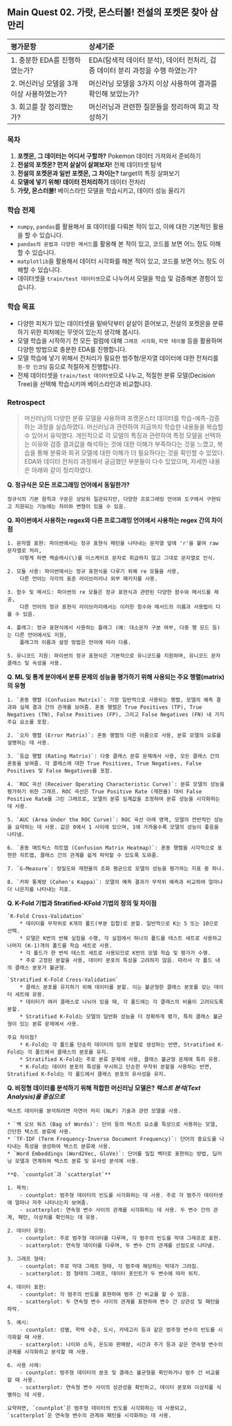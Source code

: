 ## Main Quest 02. 가랏, 몬스터볼! 전설의 포켓몬 찾아 삼만리

| 평가문항  | 상세기준 | 
| :--- | :--- | 
| 1. 충분한 EDA를 진행하였는가? | EDA(탐색적 데이터 분석), 데이터 전처리, 검증 데이터 분리 과정을 수행 하였는가? | 
| 2. 머신러닝 모델을 3개 이상 사용하였는가? | 머신러닝 모델을 3가지 이상 사용하여 결과를 확인해 보았는가? |   
| 3. 회고를 잘 정리했는가? | 머신러닝과 관련한 질문들을 정리하여 회고 작성하기 | 

### 목차

1. **포켓몬, 그 데이터는 어디서 구할까?** Pokemon 데이터 가져와서 준비하기  
2. **전설의 포켓몬? 먼저 샅샅이 살펴보자!** 전체 데이터셋 탐색  
3. **전설의 포켓몬과 일반 포켓몬, 그 차이는?** target의 특징 살펴보기  
4. **모델에 넣기 위해! 데이터 전처리하기** 데이터 전처리  
5. **가랏, 몬스터볼!** 베이스라인 모델을 학습시키고, 데이터 성능 올리기  

### 학습 전제

* `numpy`, `pandas`를 활용해서 표 데이터를 다뤄본 적이 있고, 이에 대한 기본적인 활용을 할 수 있습니다.
* `pandas의 문법과 다양한 메서드`를 활용해 본 적이 있고, 코드를 보면 어느 정도 이해할 수 있습니다.
* `matplotlib`을 활용해서 데이터 시각화를 해본 적이 있고, 코드를 보면 어느 정도 이해할 수 있습니다.
* 데이터셋을 `train/test 데이터셋`으로 나누어서 모델을 학습 및 검증해본 경험이 있습니다.

### 학습 목표

* 다양한 피처가 있는 데이터셋을 밑바닥부터 샅샅이 뜯어보고, 전설의 포켓몬을 분류하기 위한 피처에는 무엇이 있는지 생각해 봅시다.
* 모델 학습을 시작하기 전 모든 컬럼에 대해 `그래프 시각화`, `피벗 테이블` 등을 활용하며 다양한 방법으로 충분한 EDA를 진행합니다.
* 모델 학습에 넣기 위해서 전처리가 필요한 범주형/문자열 데이터에 대한 전처리를 `원-핫 인코딩` 등으로 적절하게 진행합니다.
* 전체 데이터셋을 `train/test 데이터셋`으로 나누고, 적절한 분류 모델(Decision Tree)을 선택해 학습시키며 베이스라인과 비교합니다.

### Retrospect

>머신러닝의 다양한 분류 모델을 사용하여 포켓몬스터 데이터를 학습-예측-검증하는 과정을 실습하였다. 머신러닝과 관련하여 지금까지 학습한 내용들을 복습할 수 있어서 유익했다. 개인적으로 각 모델의 특징과 관련하여 특정 모델을 선택하는 이유와 검증 결과값을 해석하는 것에 대한 이해가 부족하다는 것을 느꼈고, 복습을 통해 분류와 회귀 모델에 대한 이해가 더 필요하다는 것을 확인할 수 있었다. EDA와 데이터 전처리 과정에서 궁금했던 부분들이 다수 있었으며, 자세한 내용은 아래와 같이 정리하였다.  

**Q. 정규식은 모든 프로그래밍 언어에서 동일한가?**  

```
정규식의 기본 원칙과 구문은 상당히 일관되지만, 다양한 프로그래밍 언어와 도구에서 구현되고 지원되는 기능에는 차이와 변형이 있을 수 있음.  
```

**Q. 파이썬에서 사용하는 regex와 다른 프로그래밍 언어에서 사용하는 regex 간의 차이점**  

```
1. 문자열 표현: 파이썬에서는 정규 표현식 패턴을 나타내는 문자열 앞에 'r'을 붙여 raw 문자열로 처리,  
    이렇게 하면 백슬래시(\)를 이스케이프 문자로 취급하지 않고 그대로 문자열로 인식.  

2. 모듈 사용: 파이썬에서는 정규 표현식을 다루기 위해 re 모듈을 사용,  
    다른 언어는 각각의 표준 라이브러리나 외부 패키지를 사용.  

3. 함수 및 메서드: 파이썬의 re 모듈은 정규 표현식과 관련된 다양한 함수와 메서드를 제공,  
    다른 언어의 정규 표현식 라이브러리에서는 이러한 함수와 메서드의 이름과 사용법이 다를 수 있음.  

4. 플래그: 정규 표현식에서 사용하는 플래그 (예: 대소문자 구분 여부, 다중 행 모드 등)는 다른 언어에서도 지원,  
    플래그의 이름과 설정 방법은 언어에 따라 다름.  

5. 유니코드 지원: 파이썬의 정규 표현식은 기본적으로 유니코드를 지원하며, 유니코드 문자 클래스 및 속성을 사용.  
``` 

**Q. ML 및 통계 분야에서 분류 문제의 성능을 평가하기 위해 사용되는 주요 행렬(matrix)의 유형**  

```
1. `혼동 행렬 (Confusion Matrix)`: 가장 일반적으로 사용되는 행렬, 모델의 예측 결과와 실제 결과 간의 관계를 보여줌. 혼동 행렬은 True Positives (TP), True Negatives (TN), False Positives (FP), 그리고 False Negatives (FN) 네 가지 주요 요소를 포함.  

2. `오차 행렬 (Error Matrix)`: 혼동 행렬의 다른 이름으로 사용, 분류 모델의 오류를 설명하는 데 사용.  

3. `등급 행렬 (Rating Matrix)`: 다중 클래스 분류 문제에서 사용, 모든 클래스 간의 혼동을 보여줌. 각 클래스에 대한 True Positives, True Negatives, False Positives 및 False Negatives를 포함.  

4. `ROC 곡선 (Receiver Operating Characteristic Curve)`: 분류 모델의 성능을 평가하기 위한 그래프. ROC 곡선은 True Positive Rate (재현율) 대비 False Positive Rate를 그린 그래프로, 모델의 분류 임계값을 조정하여 분류 성능을 시각화하는 데 사용.  

5. `AUC (Area Under the ROC Curve)`: ROC 곡선 아래 영역, 모델의 전반적인 성능을 요약하는 데 사용. 값은 0에서 1 사이에 있으며, 1에 가까울수록 모델의 성능이 좋음을 나타냄.  

6. `혼동 매트릭스 히트맵 (Confusion Matrix Heatmap)`: 혼동 행렬을 시각적으로 표현한 히트맵, 클래스 간의 관계를 쉽게 파악할 수 있도록 도와줌.  

7. `G-Measure`: 정밀도와 재현율의 조화 평균으로 모델의 성능을 평가하는 지표 중 하나.  

8. `카파 통계량 (Cohen's Kappa)`: 모델의 예측 결과가 무작위 예측과 비교하여 얼마나 더 나은지를 나타내는 지표.
```

**Q. K-Fold 기법과 Stratified-KFold 기법의 정의 및 차이점**  

```
`K-Fold Cross-Validation`  
    * 데이터를 무작위로 K개의 폴드(부분 집합)로 분할. 일반적으로 K는 5 또는 10으로 선택.  
    * 모델은 K번의 반복 실험을 수행, 각 실험에서 하나의 폴드를 테스트 세트로 사용하고 나머지 (K-1)개의 폴드를 학습 세트로 사용.  
    * 각 폴드가 한 번씩 테스트 세트로 사용되므로 K번의 모델 학습 및 평가가 수행.  
    * 주로 고정된 분할을 사용, 데이터 분포의 특성을 고려하지 않음. 따라서 각 폴드 내의 클래스 분포가 불균형.  

`Stratified K-Fold Cross-Validation`  
    * 클래스 분포를 유지하기 위해 데이터를 분할. 이는 불균형한 클래스 분포를 갖는 데이터 세트에 유용.  
    * 데이터가 여러 클래스로 나뉘어 있을 때, 각 폴드에는 각 클래스의 비율이 고려되도록 분할.  
    * Stratified K-Fold는 모델의 일반화 성능을 더 정확하게 평가, 특히 클래스 불균형이 있는 분류 문제에서 사용.  

주요 차이점?  
    * K-Fold는 각 폴드를 단순히 데이터의 임의 분할로 생성하는 반면, Stratified K-Fold는 각 폴드에서 클래스의 분포를 유지.  
    * Stratified K-Fold는 주로 분류 문제에 사용, 클래스 불균형 문제에 특히 유용.  
    * K-Fold는 데이터 분포의 특성을 무시하고 단순한 무작위 분할을 사용하는 반면, Stratified K-Fold는 각 폴드에서 클래스 분포의 유사성을 유지.  
``` 

**Q. 비정형 데이터를 분석하기 위해 적합한 머신러닝 모델은? *텍스트 분석(Text Analysis)을 중심으로***

```
텍스트 데이터를 분석하려면 자연어 처리 (NLP) 기술과 관련 모델을 사용.  

* `백 오브 워즈 (Bag of Words)`: 단어 등의 텍스트 요소를 특성으로 사용하는 모델, 간단한 텍스트 분류에 사용.  
* `TF-IDF (Term Frequency-Inverse Document Frequency)`: 단어의 중요도를 나타내는 특성을 생성하여 텍스트 분류에 사용.  
* `Word Embeddings (Word2Vec, GloVe)`: 단어를 밀집 벡터로 표현하는 방법, 딥러닝 모델과 연계하여 텍스트 분류 및 유사성 분석에 사용.  

**Q. `countplot`과 `scatterplot`**  

1. 목적:  
    - countplot: 범주형 데이터의 빈도를 시각화하는 데 사용. 주로 각 범주가 데이터셋에 얼마나 자주 나타나는지 보여줌.  
    - scatterplot: 연속형 변수 사이의 관계를 시각화하는 데 사용. 두 변수 간의 관계, 패턴, 이상치를 확인하는 데 유용.  

2. 데이터 유형:  
    - countplot: 주로 범주형 데이터를 다루며, 각 범주의 빈도를 막대 그래프로 표현.  
    - scatterplot: 연속형 데이터를 다루며, 두 변수 간의 관계를 산점도로 나타냄.  

3. 그래프 형태:  
    - countplot: 주로 막대 그래프 형태, 각 범주에 해당하는 막대가 그려짐.  
    - scatterplot: 점 형태의 그래프, 데이터 포인트가 두 변수에 따라 위치.  

4. 데이터 표현:  
    - countplot: 각 범주의 빈도를 표현하여 범주 간 비교를 할 수 있음.  
    - scatterplot: 두 연속형 변수 사이의 관계를 표현하여 변수 간 상관성 및 패턴을 파악.  

5. 예시:  
    - countplot: 성별, 학력 수준, 도시, 카테고리 등과 같은 범주형 변수의 빈도를 시각화할 때 사용.  
    - scatterplot: 나이와 소득, 온도와 판매량, 시간과 주가 등과 같은 연속형 변수의 관계를 시각화하고 분석할 때 사용.  

6. 사용 사례:  
    - countplot: 범주형 데이터의 분포 및 클래스 불균형을 확인하거나 범주 간 비교를 할 때 사용.  
    - scatterplot: 연속형 변수 사이의 상관성을 확인하고, 데이터 분포와 이상치를 식별하는 데 사용.  

요약하면, `countplot`은 범주형 데이터의 빈도를 시각화하는 데 사용되고, `scatterplot`은 연속형 변수의 관계와 패턴을 시각화하는 데 사용.
```
